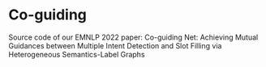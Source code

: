 # Co-guiding
Source code of our EMNLP 2022 paper: Co-guiding Net: Achieving Mutual Guidances between Multiple Intent Detection and Slot Filling via Heterogeneous Semantics-Label Graphs
